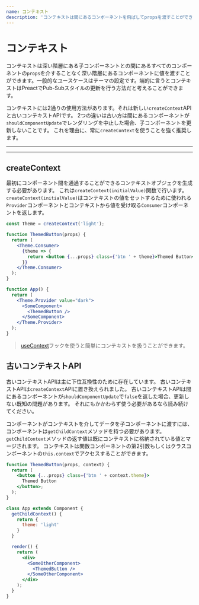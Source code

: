 ```yaml
---
name: コンテキスト
description: 'コンテキストは間にあるコンポーネントを飛ばしてpropsを渡すことができます。このドキュメントは新しいAPIと古いAPIの両方を説明します。'
---
```


# コンテキスト

コンテキストは深い階層にある子コンポーネントとの間にあるすべてのコンポーネントの`props`を介することなく深い階層にあるコンポーネントに値を渡すことができます。一般的なユースケースはテーマの設定です。端的に言うとコンテキストはPreactでPub-Subスタイルの更新を行う方法だと考えることができます。

コンテキストには2通りの使用方法があります。それは新しい`createContext`APIと古いコンテキストAPIです。
2つの違いは古い方は間にあるコンポーネントが`shouldComponentUpdate`でレンダリングを中止した場合、子コンポーネントを更新しないことです。
これを理由に、常に`createContext`を使うことを強く推奨します。

---

<div><toc></toc></div>

---

## createContext

最初にコンポーネント間を通過することができるコンテキストオブジェクを生成する必要があります。
これは`createContext(initialValue)`関数で行います。
`createContext(initialValue)`はコンテキストの値をセットするために使われる`Provider`コンポーネントとコンテキストから値を受け取る`Comsumer`コンポーネントを返します。

```jsx
const Theme = createContext('light');

function ThemedButton(props) {
  return (
    <Theme.Consumer>
      {theme => {
        return <button {...props} class={'btn ' + theme}>Themed Button</button>;
      }}
    </Theme.Consumer>
  );
}

function App() {
  return (
    <Theme.Provider value="dark">
      <SomeComponent>
        <ThemedButton />
      </SomeComponent>
    </Theme.Provider>
  );
}
```

> [useContext](/guide/v10/hooks#context)フックを使うと簡単にコンテキストを扱うことができます。

## 古いコンテキストAPI

古いコンテキストAPIは主に下位互換性のために存在しています。
古いコンテキストAPIは`createContext`APIに置き換えられました。
古いコンテキストAPIは間にあるコンポーネントが`shouldComponentUpdate`で`false`を返した場合、更新しない既知の問題があります。
それにもかかわらず使う必要があるなら読み続けてください。

コンポーネントがコンテキストを介してデータを子コンポーネントに渡すには、コンポーネントは`getChildContext`メソッドを持つ必要があります。
`getChildContext`メソッドの返す値は既にコンテキストに格納されている値とマージされます。
コンテキストは関数コンポーネントの第2引数もしくはクラスコンポーネントの`this.context`でアクセスすることができます。

```jsx
function ThemedButton(props, context) {
  return (
    <button {...props} class={'btn ' + context.theme}>
      Themed Button
    </button>;
  );
}

class App extends Component {
  getChildContext() {
    return {
      theme: 'light'
    }
  }

  render() {
    return (
      <div>
        <SomeOtherComponent>
          <ThemedButton />
        </SomeOtherComponent>
      </div>
    );
  }
}
```

